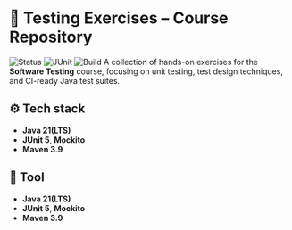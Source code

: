 # 🧪 Testing Exercises – Course Repository

![Status](https://img.shields.io/badge/status-active-brightgreen) ![JUnit](https://img.shields.io/badge/JUnit-5.x-25A162) ![Build](https://img.shields.io/badge/build-Maven-blue)
A collection of hands-on exercises for the **Software Testing** course, focusing on unit testing, test design techniques, and CI-ready Java test suites.
## ⚙️ Tech stack
- **Java 21(LTS)**
- **JUnit 5**, **Mockito**
- **Maven 3.9**
## 🧩 Tool
- **Java 21(LTS)**
- **JUnit 5**, **Mockito**
- **Maven 3.9**
